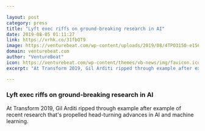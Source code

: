 ```yaml
---

layout: post
category: press
title: "Lyft exec riffs on ground-breaking research in AI"
date: 2019-08-05 01:11:27
link: https://vrhk.co/31fbOT9
image: https://venturebeat.com/wp-content/uploads/2019/08/4TPO3150-e1564950071708.jpg?w=1200&strip=all
domain: venturebeat.com
author: "VentureBeat"
icon: https://venturebeat.com/wp-content/themes/vb-news/img/favicon.ico
excerpt: "At Transform 2019, Gil Arditi ripped through example after example of recent research that's propelled head-turning advances in AI and machine learning."

---
```


### Lyft exec riffs on ground-breaking research in AI

At Transform 2019, Gil Arditi ripped through example after example of recent research that's propelled head-turning advances in AI and machine learning.